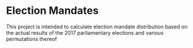# Election Mandates

This project is intended to calculate election mandate distribution based on the actual results of the 2017 parliamentary elections and various permutations thereof
